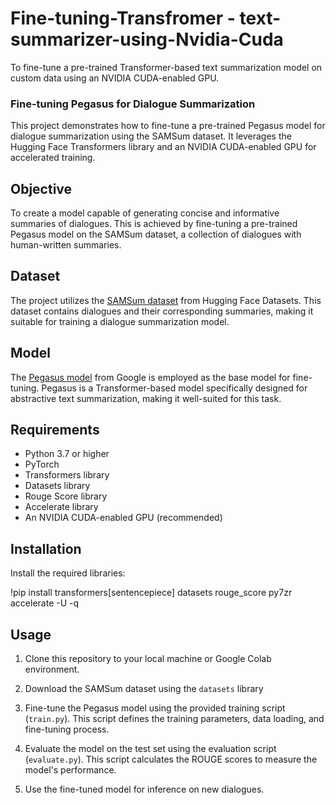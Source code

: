 # Fine-tuning-Transfromer - text-summarizer-using-Nvidia-Cuda

To fine-tune a pre-trained Transformer-based text summarization model on custom data using an NVIDIA CUDA-enabled GPU.

### Fine-tuning Pegasus for Dialogue Summarization

This project demonstrates how to fine-tune a pre-trained Pegasus model for dialogue summarization using the SAMSum dataset. It leverages the Hugging Face Transformers library and an NVIDIA CUDA-enabled GPU for accelerated training.

## Objective

To create a model capable of generating concise and informative summaries of dialogues. This is achieved by fine-tuning a pre-trained Pegasus model on the SAMSum dataset, a collection of dialogues with human-written summaries.

## Dataset

The project utilizes the [SAMSum dataset](https://huggingface.co/datasets/Samsung/samsum) from Hugging Face Datasets. This dataset contains dialogues and their corresponding summaries, making it suitable for training a dialogue summarization model.

## Model

The [Pegasus model](https://huggingface.co/google/pegasus-cnn_dailymail) from Google is employed as the base model for fine-tuning. Pegasus is a Transformer-based model specifically designed for abstractive text summarization, making it well-suited for this task.

## Requirements

* Python 3.7 or higher
* PyTorch
* Transformers library
* Datasets library
* Rouge Score library
* Accelerate library
* An NVIDIA CUDA-enabled GPU (recommended)

## Installation

Install the required libraries:

!pip install transformers[sentencepiece] datasets rouge_score py7zr accelerate -U -q


## Usage

1. Clone this repository to your local machine or Google Colab environment.
2. Download the SAMSum dataset using the `datasets` library

3. Fine-tune the Pegasus model using the provided training script (`train.py`). This script defines the training parameters, data loading, and fine-tuning process.
4. Evaluate the model on the test set using the evaluation script (`evaluate.py`). This script calculates the ROUGE scores to measure the model's performance.
5. Use the fine-tuned model for inference on new dialogues.
